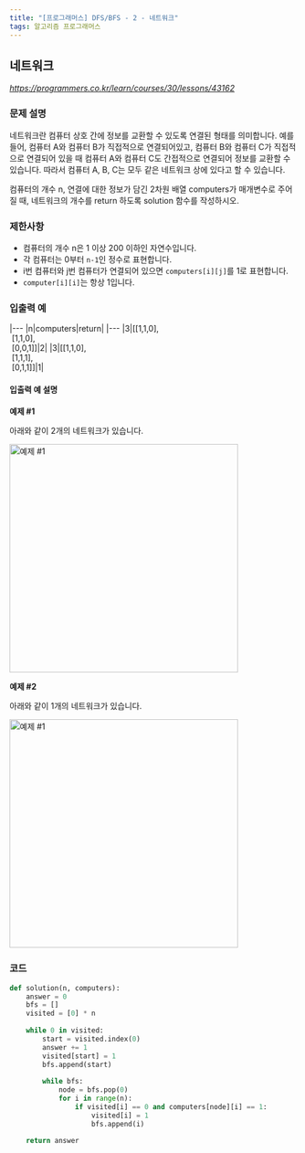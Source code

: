 ```yaml
---
title: "[프로그래머스] DFS/BFS - 2 - 네트워크"
tags: 알고리즘 프로그래머스
---
```


## 네트워크

*<https://programmers.co.kr/learn/courses/30/lessons/43162>*

### 문제 설명

네트워크란 컴퓨터 상호 간에 정보를 교환할 수 있도록 연결된 형태를 의미합니다. 예를 들어, 컴퓨터 A와 컴퓨터 B가 직접적으로 연결되어있고, 컴퓨터 B와 컴퓨터 C가 직접적으로 연결되어 있을 때 컴퓨터 A와 컴퓨터 C도 간접적으로 연결되어 정보를 교환할 수 있습니다. 따라서 컴퓨터 A, B, C는 모두 같은 네트워크 상에 있다고 할 수 있습니다.

컴퓨터의 개수 n, 연결에 대한 정보가 담긴 2차원 배열 computers가 매개변수로 주어질 때, 네트워크의 개수를 return 하도록 solution 함수를 작성하시오.

### 제한사항

* 컴퓨터의 개수 n은 1 이상 200 이하인 자연수입니다.
* 각 컴퓨터는 0부터 `n-1`인 정수로 표현합니다.
* i번 컴퓨터와 j번 컴퓨터가 연결되어 있으면 `computers[i][j]`를 1로 표현합니다.
* `computer[i][i]`는 항상 1입니다.

### 입출력 예

|---
|n|computers|return|
|---
|3|[[1,1,0],<br>&nbsp;[1,1,0],<br>&nbsp;[0,0,1]]|2|
|3|[[1,1,0],<br>&nbsp;[1,1,1],<br>&nbsp;[0,1,1]]|1|

#### 입출력 예 설명

**예제 #1**

아래와 같이 2개의 네트워크가 있습니다.

<img src="https://grepp-programmers.s3.amazonaws.com/files/ybm/5b61d6ca97/cc1e7816-b6d7-4649-98e0-e95ea2007fd7.png" alt="예제 #1" width="400px">

**예제 #2**

아래와 같이 1개의 네트워크가 있습니다.

<img src="https://grepp-programmers.s3.amazonaws.com/files/ybm/7554746da2/edb61632-59f4-4799-9154-de9ca98c9e55.png" alt="예제 #1" width="400px">

### 코드

``` python
def solution(n, computers):
    answer = 0
    bfs = []
    visited = [0] * n
    
    while 0 in visited:
        start = visited.index(0)
        answer += 1
        visited[start] = 1
        bfs.append(start)
        
        while bfs:
            node = bfs.pop(0)
            for i in range(n):
                if visited[i] == 0 and computers[node][i] == 1:
                    visited[i] = 1
                    bfs.append(i)
            
    return answer
```